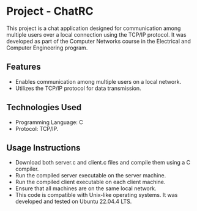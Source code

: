 # Project - ChatRC

This project is a chat application designed for communication among multiple users over a local connection using the TCP/IP protocol. It was developed as part of the Computer Networks course in the Electrical and Computer Engineering program.

## Features

- Enables communication among multiple users on a local network.
- Utilizes the TCP/IP protocol for data transmission.

## Technologies Used

- Programming Language: C
- Protocol: TCP/IP.

## Usage Instructions

- Download both server.c and client.c files and compile them using a C compiler.
- Run the compiled server executable on the server machine.
- Run the compiled client executable on each client machine.
- Ensure that all machines are on the same local network.
- This code is compatible with Unix-like operating systems. It was developed and tested on Ubuntu 22.04.4 LTS.
